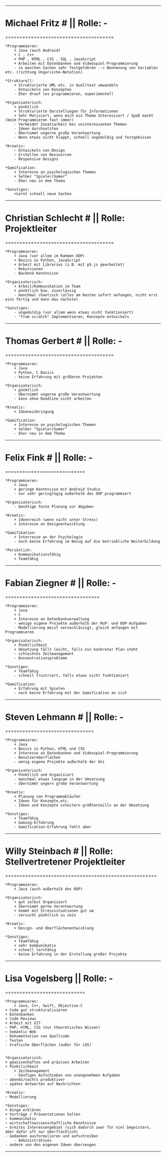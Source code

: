 ﻿-----------------------------------------------------------------------
# Michael Fritz #	|| Rolle: -
======================================

	*Programmieren:
		+ Java (auch Android)
		+ C , C++
		+ PHP , HTML , CSS , SQL , JavaScript
		+ Arbeiten mit Datenbanken und Videospiel-Programmierung
		- in manchen Sachen sehr festgefahren --> Bennenung von Variablen etc. (richtung Ungarische-Notation)
	
	*Strukturell:
		+ Strukturierte UML etc. in Quelltext umwandeln  
		- Entwickeln von Konzepten
		- Eher drauf los programmieren, experimentell

	*Organisatorisch:
		+ pünktlich
		+ Strukturierte Darstellungen für Informationen
		+ Sehr Motiviert, wenn mich ein Thema Interessiert / Spaß macht (beim Programmieren fast immer)
		- Vermeidet Zusatzarbeit bei uninteressanten Themen
		- Ideen durchsetzten	 
		- Übernimmt ungerne große Verantwortung
		- Wenn etwas nicht klappt, schnell ungeduldig und festgebissen
		
	*Kreativ:
		~ Entwickeln von Design
		~ Erstellen von Ressourcen
		- Responsive Designs

	*Gamification:
		+ Interesse an psychologischen Themen
		+ Selber "Spieler/Gamer"
		- Eher neu in dem Thema
	
	*Sonstiges:
		+Lernt schnell neue Sachen
		
-------------------------------------------------------------------------
# Christian Schlecht #	|| Rolle: Projektleiter
======================================
		
	*Programmieren:
		+ Java (vor allem im Rahmen OOP)
		+ Basics in Python, JavaScript
		+ Arbeit mit Libraries (z.B. mit p5.js gearbeitet)
		- Rekursionen
		- Backend Kenntnisse
	
	*Organisatorisch:
		+ Arbeit/Kommunikation im Team
		+ pünktlich bzw. zuverlässig
		- manchmal chaotisch (alles am besten sofort anfangen, nicht erst eins fertig und dann das nächste)
	
	*Sonstiges:
		- ungeduldig (vor allem wenn etwas nicht funktioniert)
		- "from scratch" Implementieren, Konzepte entwickeln
		
-----------------------------------------------------------------------
#  Thomas Gerbert #	|| Rolle: -
======================================

	*Programmieren:
		+ Java
		+ Python, C Basics
		- keine Erfahrung mit größeren Projekten

	*Organisatorisch:
		+ pünktlich	 
		- Übernimmt ungerne große Verantwortung
		- kann ohne Deadline nicht arbeiten

	*Kreativ:
		+ Ideeneinbringung

	*Gamification:
		+ Interesse an psychologischen Themen
		+ Selber "Spieler/Gamer"
		- Eher neu in dem Thema
		
-----------------------------------------------------------------------
# Felix Fink # 	  || Rolle: -
============================

	*Programmieren:
		+ Java 
		+ geringe Kenntnisse mit Android Studio
		- nur sehr geringfügig außerhalb des OOP programmiert
	
	*Organisatorisch:
		- benötige feste Planung vor Abgaben

	*Kreativ:
		+ Ideenreich (wenn nicht unter Stress)
		+ Interesse an Designentwicklung

	*Gamifikation:
		+ Interresse an der Psychologie
		- noch keine Erfahrung im Bezug auf die betriebliche Weiterbildung

	*Persönlich:
		+ Kommunikationsfähig
		+ Teamfähig

-----------------------------------------------------------------------
# Fabian Ziegner #	|| Rolle: -
=================================	
	
	*Programmieren:
		+ Java
		+ C
		+ Interesse an Datenbankverwaltung
		- wenige eigene Projekte außerhalb der MuP- und OOP-Aufgaben
		- Modellierung meist vernachlässigt, gleich anfangen mit Programmieren
		
	*Organisatorisch:
		+ Pünktlichkeit
		+ Umsetzung fällt leicht, falls ein konkreter Plan steht
		- schlechtes Zeitmanagement
		- Konzentrationsprobleme
	
	*Sonstiges:
		+ Teamfähig
		- schnell frustriert, falls etwas nicht funktioniert
			
	*Gamification:
		+ Erfahrung mit Spielen
		- noch keine Erfahrung mit der Gamification an sich
		
-------------------------------------------------------------------------
#  Steven Lehmann # || Rolle: -
===============================			
			
	*Programmieren:
		+ Java
		+ Basics in Python, HTML und CSS
		+ Interesse an Datenbanken und Videospiel-Programmierung
		- Benutzeroberflächen
		- wenig eigene Projekte außerhalb der Uni
		
	*Organisatorisch:
		+ Pünktlich und Organisiert
		- manchmal etwas langsam in der Umsetzung
		- übernimmt ungern große Verantwortung
		
	*Kreativ:
		+ Planung von Programmabläufen
		+ Ideen für Konzepte,etc. 
		- Ideen und Konzepte scheitern größtenteills an der Umsetzung		

	*Sonstiges:
		+ Teamfähig
		+ Gaming-Erfahrung
		- Gamification-Erfahrung fehlt aber

-------------------------------------------------------------------------
# Willy Steinbach # || Rolle: Stellvertretener Projektleiter 
=====================================================
            
    *Programmieren:
        + Java (auch außerhalb des OOP)
        
    *Organisatorisch:
        + gut selbst Organisiert
        + übernimmt gerne Verantwortung
    	+ kommt mit Stresssituationen gut um
    	- versucht pünktlich zu sein
    
    *Kreativ:
        + Design- und Oberflächenentwicklung
    
    *Sonstiges:
        + Teamfähig
        + sehr kommunikativ
        + schnell lernfähig
        - keine Erfahrung in der Erstellung großer Projekte

-------------------------------------------------------------------------
# Lisa Vogelsberg || Rolle: - 
============================
            
    *Programmieren:
        + Java, C++, Swift, Objective-C
	+ Code gut strukturalisieren
	+ Datenbanken
	+ Code Reviews
	+ Arbeit mit GIT
	~ PHP, HTML, CSS (nur theoretisches Wissen)
	~ Semantic Web
	- Dokumentation von Quellcode
	- Testen
	- Grafische Oberflächen (außer für iOS)
        
        
    *Organisatorisch:
	+ gewissenhaftes und präzises Arbeiten
	+ Pünktlichkeit
        + Zeitmanagement
        - häufiges Aufschieben von unangenehmen Aufgaben
	- abends/nachts produktiver
	- spätes Antworten auf Nachrichten
    
    *Kreativ:
	~ Modellierung
    
    *Sonstiges:
	+ Dinge erklären
	+ Vorträge / Präsentationen halten
	~ kommunikativ
	~ wirtschaftswissenschaftliche Kenntnisse
	~ breites Interessengebiet (sich dadurch zwar für viel begeistern, aber dafür oft nur oberflächlich)
	- Gedanken ausformulieren und aufschreiben
        - Administratives
	- andere von den eigenen Ideen überzeugen

-----------------------------------------------------------------------------------------------------------------